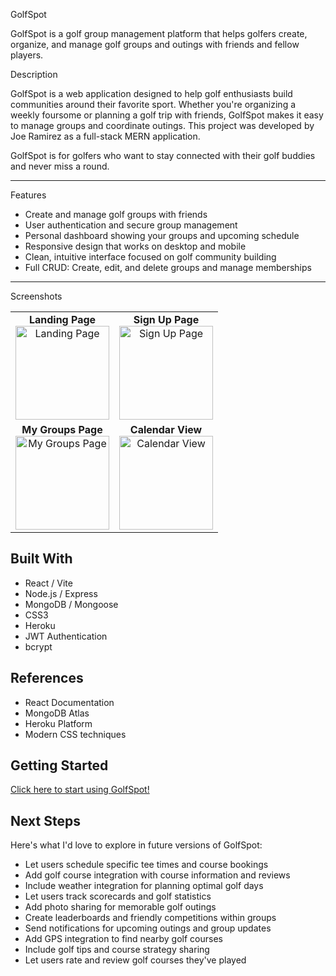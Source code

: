  GolfSpot

GolfSpot is a golf group management platform that helps golfers create, organize, and manage golf groups and outings with friends and fellow players.

Description

GolfSpot is a web application designed to help golf enthusiasts build communities around their favorite sport. Whether you're organizing a weekly foursome or planning a golf trip with friends, GolfSpot makes it easy to manage groups and coordinate outings. This project was developed by Joe Ramirez as a full-stack MERN application.

GolfSpot is for golfers who want to stay connected with their golf buddies and never miss a round.

---

Features

- Create and manage golf groups with friends
- User authentication and secure group management
- Personal dashboard showing your groups and upcoming schedule
- Responsive design that works on desktop and mobile
- Clean, intuitive interface focused on golf community building
- Full CRUD: Create, edit, and delete groups and manage memberships

---

Screenshots

<table>
  <tr>
    <td align="center">
      <strong>Landing Page</strong><br>
      <img src="https://imgur.com/sJtUFQd.png" alt="Landing Page" width="150px">
    </td>
    <td align="center">
      <strong>Sign Up Page</strong><br>
      <img src="https://imgur.com/xK3vElS.png" alt="Sign Up Page" width="150px">
    </td>
  </tr>
  <tr>
    <td align="center">
      <strong>My Groups Page</strong><br>
      <img src="https://imgur.com/Ojx6XNA.png" alt="My Groups Page" width="150px">
    </td>
    <td align="center">
      <strong>Calendar View</strong><br>
      <img src="https://imgur.com/7rRiuIY.png" alt="Calendar View" width="150px">
    </td>
  </tr>
</table>

## Built With

- React / Vite
- Node.js / Express
- MongoDB / Mongoose
- CSS3
- Heroku
- JWT Authentication
- bcrypt

## References

- React Documentation
- MongoDB Atlas
- Heroku Platform
- Modern CSS techniques

## Getting Started

[Click here to start using GolfSpot!](https://swinglink-3564006bf37d.herokuapp.com/)



## Next Steps

Here's what I'd love to explore in future versions of GolfSpot:

- Let users schedule specific tee times and course bookings
- Add golf course integration with course information and reviews
- Include weather integration for planning optimal golf days
- Let users track scorecards and golf statistics
- Add photo sharing for memorable golf outings
- Create leaderboards and friendly competitions within groups
- Send notifications for upcoming outings and group updates
- Add GPS integration to find nearby golf courses
- Include golf tips and course strategy sharing
- Let users rate and review golf courses they've played